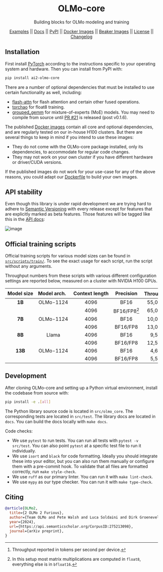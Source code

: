 <div align="center">
  <h1>OLMo-core</h1>
  <p>Building blocks for OLMo modeling and training</p>
</div>
<p align="center">
  <a href="https://github.com/allenai/OLMo-core/tree/main/src/examples">Examples</a> ||
  <a href="https://olmo-core.readthedocs.io/en/latest/">Docs</a> ||
  <a href="https://pypi.org/project/ai2-olmo-core/">PyPI</a> ||
  <a href="https://github.com/orgs/allenai/packages?repo_name=OLMo-core">Docker Images</a> ||
  <a href="https://beaker.org/ws/ai2/OLMo-core/images">Beaker Images</a> ||
  <a href="https://github.com/allenai/OLMo-core/blob/main/LICENSE">License</a> ||
  <a href="https://github.com/allenai/OLMo-core/blob/main/CHANGELOG.md">Changelog</a>
</p>

## Installation

First install [PyTorch](https://pytorch.org) according to the instructions specific to your operating system and hardware. Then you can install from PyPI with:

```bash
pip install ai2-olmo-core
```

There are a number of optional dependencies that must be installed to use certain functionality as well, including:
- [flash-attn](https://github.com/Dao-AILab/flash-attention) for flash attention and certain other fused operations.
- [torchao](https://github.com/pytorch/ao) for float8 training.
- [grouped_gemm](https://github.com/tgale96/grouped_gemm) for mixture-of-experts (MoE) models. You may need to compile from source until [PR #21](https://github.com/tgale96/grouped_gemm/pull/21) is released (post v0.1.6).

The published [Docker images](https://github.com/orgs/allenai/packages?repo_name=OLMo-core) contain all core and optional dependencies, and are regularly tested on our in-house H100 clusters.
But there are several things to keep in mind if you intend to use these images:
- They do not come with the OLMo-core package installed, only its dependencies, to accommodate for regular code changes.
- They may not work on your own cluster if you have different hardware or driver/CUDA versions.

If the published images do not work for your use-case for any of the above reasons, you could adapt our [Dockerfile](https://github.com/allenai/OLMo-core/blob/main/src/Dockerfile) to build your own images.

## API stability

Even though this library is under rapid development we are trying hard to adhere to [Semantic Versioning](https://semver.org/spec/v2.0.0.html) with every release except for features that are explicitly marked as beta features. Those features will be tagged like this in the [API docs](https://olmo-core.readthedocs.io/en/latest/):

![image](https://github.com/user-attachments/assets/c666686d-3ae6-4c88-8381-befd698d3fd0)

## Official training scripts

Official training scripts for various model sizes can be found in [`src/scripts/train/`](https://github.com/allenai/OLMo-core/tree/main/src/scripts/train).
To see the exact usage for each script, run the script without any arguments.

Throughput numbers from these scripts with various different configuration settings are reported below, measured on a cluster with NVIDIA H100 GPUs.

| Model&nbsp;size | Model&nbsp;arch.&nbsp;&nbsp; | Context&nbsp;length | Precision | Throughput[^1] | Training&nbsp;&nbsp;&nbsp;script | Commandline&nbsp;overrides&nbsp;&nbsp;&nbsp;&nbsp;&nbsp;&nbsp;&nbsp;&nbsp;&nbsp;&nbsp;&nbsp;&nbsp;&nbsp;&nbsp;&nbsp;&nbsp;&nbsp;&nbsp;&nbsp;&nbsp;&nbsp;&nbsp;&nbsp;&nbsp;&nbsp;&nbsp;&nbsp;&nbsp;&nbsp;&nbsp;&nbsp;&nbsp;&nbsp;&nbsp;&nbsp;&nbsp;&nbsp;&nbsp;&nbsp;&nbsp;&nbsp;&nbsp;&nbsp;&nbsp;&nbsp;&nbsp;&nbsp;&nbsp;&nbsp;&nbsp; |
| :--------: | :--------: | :------------: | :-------: | -----------: | :----------- | :-------- |
| **1B**  | OLMo-1124 | 4096 | BF16 | 55,000 TPS | `OLMo2-1B.py` | |
| | | 4096 | BF16/FP8[^2] | 65,000 TPS | `OLMo2-1B.py` | `--train_module.float8_config.enabled=true` |
| **7B**  | OLMo-1124 | 4096 | BF16 | 10,000 TPS | `OLMo2-7B.py` | |
| | | 4096 | BF16/FP8 | 13,000 TPS | `OLMo2-7B.py` | `--train_module.float8_config.enabled=true` |
| **8B**  | Llama | 4096 | BF16 | 9,500 TPS | `Llama3-8B.py` | |
| | | 4096 | BF16/FP8 | 12,500 TPS | `Llama3-8B.py` | `--train_module.float8_config.enabled=true` |
| **13B** | OLMo-1124 | 4096 | BF16 | 4,600 TPS | `OLMo2-13B.py` | |
| | | 4096 | BF16/FP8 | 5,500 TPS | `OLMo2-13B.py` | `--train_module.float8_config.enabled=true` |

[^1]: Throughput reported in tokens per second per device.
[^2]: In this setup most matrix multiplications are computed in `float8`, everything else is in `bfloat16`.

## Development

After cloning OLMo-core and setting up a Python virtual environment, install the codebase from source with:

```bash
pip install -e .[all]
```

The Python library source code is located in `src/olmo_core`. The corresponding tests are located in `src/test`. The library docs are located in `docs`. You can build the docs locally with `make docs`.

Code checks:
- We use `pytest` to run tests. You can run all tests with `pytest -v src/test`. You can also point `pytest` at a specific test file to run it individually.
- We use `isort` and `black` for code formatting. Ideally you should integrate these into your editor, but you can also run them manually or configure them with a pre-commit hook. To validate that all files are formatted correctly, run `make style-check`.
- We use `ruff` as our primary linter. You can run it with `make lint-check`.
- We use `mypy` as our type checker. You can run it with `make type-check`.

## Citing

```bibtex
@article{OLMo2,
  title={2 OLMo 2 Furious},
  author={Team OLMo and Pete Walsh and Luca Soldaini and Dirk Groeneveld and Kyle Lo and Shane Arora and Akshita Bhagia and Yuling Gu and Shengyi Huang and Matt Jordan and Nathan Lambert and Dustin Schwenk and Oyvind Tafjord and Taira Anderson and David Atkinson and Faeze Brahman and Christopher Clark and Pradeep Dasigi and Nouha Dziri and Michal Guerquin and Hamish Ivison and Pang Wei Koh and Jiacheng Liu and Saumya Malik and William Merrill and Lester James Validad Miranda and Jacob Daniel Morrison and Tyler C. Murray and Crystal Nam and Valentina Pyatkin and Aman Rangapur and Michael Schmitz and Sam Skjonsberg and David Wadden and Chris Wilhelm and Michael Wilson and Luke S. Zettlemoyer and Ali Farhadi and Noah A. Smith and Hanna Hajishirzi},
  year={2024},
  url={https://api.semanticscholar.org/CorpusID:275213098},
  journal={arXiv preprint},
}
```
